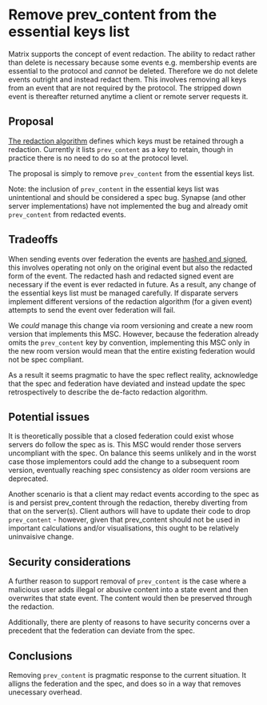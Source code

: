 # Remove prev_content from the essential keys list

Matrix supports the concept of event redaction. The ability to redact rather
than delete is necessary because some events e.g. membership events are
essential to the protocol and _cannot_ be deleted. Therefore we do not delete
events outright and instead redact them. This involves removing all keys from
an event that are not required by the protocol. The stripped down event is
thereafter returned anytime a client or remote server requests it.


## Proposal

[The redaction algorithm](https://matrix.org/docs/spec/client_server/r0.4.0.html#redactions)
defines which keys must be retained through a redaction. Currently it lists
```prev_content``` as a key to retain, though in practice there is no need to
do so at the protocol level.

The proposal is simply to remove ```prev_content``` from the essential keys
list.

Note: the inclusion of ```prev_content``` in the essential keys list was
unintentional and should be considered a spec bug. Synapse (and other server
implementations) have not implemented the bug and already omit
```prev_content``` from redacted events.


## Tradeoffs

When sending events over federation the events are [hashed and
signed](https://matrix.org/docs/spec/server_server/unstable.html#adding-hashes-and-signatures-to-outgoing-events),
this involves operating not only on the original event but also the redacted
form of the event. The redacted hash and redacted signed event are necessary if
the event is ever redacted in future. As a result, any change of the essential
keys list must be managed carefully. If disparate servers implement different
versions of the redaction algorithm (for a given event) attempts to send the
event over federation will fail.

We _could_ manage this change via room versioning and create a new room
version that implements this MSC. However, because the federation already
omits the ```prev_content``` key by convention, implementing this MSC only in
the new room version would mean that the entire existing federation would not
be spec compliant.

As a result it seems pragmatic to have the spec reflect reality, acknowledge
that the spec and federation have deviated and instead update the spec
retrospectively to describe the de-facto redaction algorithm.

## Potential issues

It is theoretically possible that a closed federation could exist whose servers
do follow the spec as is. This MSC would render those servers uncompliant with
the spec. On balance this seems unlikely and in the worst case those
implementors could add the change to a subsequent room version, eventually
reaching spec consistency as older room versions are deprecated.

Another scenario is that a client may redact events according to the spec as is
and persist prev_content through the redaction, thereby diverting from that on
the server(s). Client authors will have to update their code to drop
```prev_content``` - however, given that prev_content should not be used in
important calculations and/or visualisations, this ought to be relatively
uninvaisive change.


## Security considerations

A further reason to support removal of ```prev_content``` is the case where a
malicious user adds illegal or abusive content into a state event and then
overwrites that state event. The content would then be preserved through the
redaction.

Additionally, there are plenty of reasons to have security concerns over a
precedent that the federation can deviate from the spec.

## Conclusions
Removing ```prev_content``` is pragmatic response to the current situation. It
alligns the federation and the spec, and does so in a way that removes
unecessary overhead.
